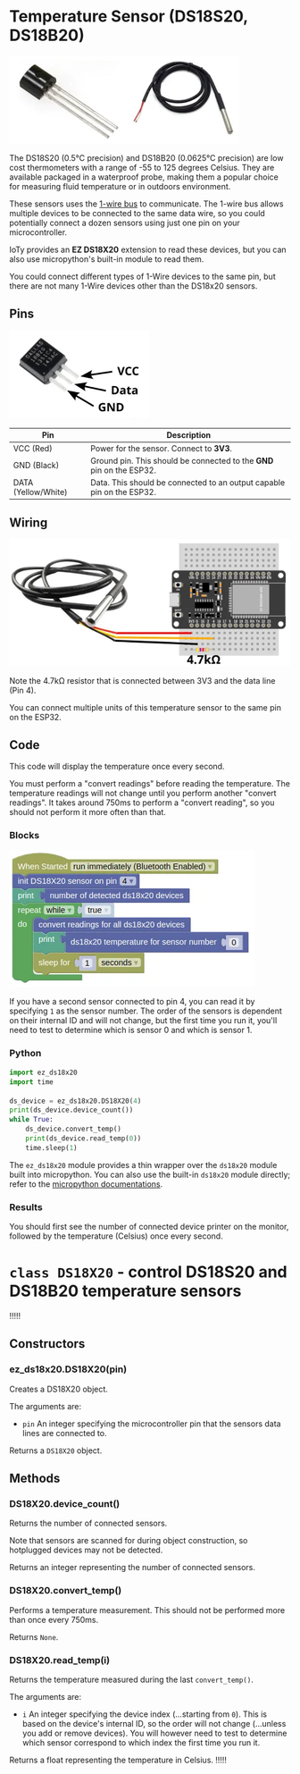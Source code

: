# Temperature Sensor (DS18S20, DS18B20)

![](images/ds18x20.webp)

The DS18S20 (0.5°C precision) and DS18B20 (0.0625°C precision) are low cost thermometers with a range of -55 to 125 degrees Celsius.
They are available packaged in a waterproof probe, making them a popular choice for measuring fluid temperature or in outdoors environment.

These sensors uses the [1-wire bus](https://en.wikipedia.org/wiki/1-Wire) to communicate.
The 1-wire bus allows multiple devices to be connected to the same data wire, so you could potentially connect a dozen sensors using just one pin on your microcontroller.

IoTy provides an **EZ DS18X20** extension to read these devices, but you can also use micropython's built-in module to read them.

<div class="info">
You could connect different types of 1-Wire devices to the same pin, but there are not many 1-Wire devices other than the DS18x20 sensors.
</div>

## Pins

![](images/ds18x20_pinout.webp)

| Pin | Description |
| --- | --- |
| VCC (Red) | Power for the sensor. Connect to **3V3**. |
| GND (Black) | Ground pin. This should be connected to the **GND** pin on the ESP32. |
| DATA (Yellow/White) | Data. This should be connected to an output capable pin on the ESP32. |

## Wiring

![](images/ds18x20_wiring.webp)

Note the 4.7kΩ resistor that is connected between 3V3 and the data line (Pin 4).

You can connect multiple units of this temperature sensor to the same pin on the ESP32.

## Code

This code will display the temperature once every second.

<div class="important">
You must perform a "convert readings" before reading the temperature. The temperature readings will not change until you perform another "convert readings". It takes around 750ms to perform a "convert reading", so you should not perform it more often than that.
</div>

### Blocks

![](images/ds18x20_blocks.webp)

If you have a second sensor connected to pin 4, you can read it by specifying `1` as the sensor number.
The order of the sensors is dependent on their internal ID and will not change, but the first time you run it, you'll need to test to determine which is sensor 0 and which is sensor 1.

### Python

```python
import ez_ds18x20
import time

ds_device = ez_ds18x20.DS18X20(4)
print(ds_device.device_count())
while True:
    ds_device.convert_temp()
    print(ds_device.read_temp(0))
    time.sleep(1)
```

The `ez_ds18x20` module provides a thin wrapper over the `ds18x20` module built into micropython.
You can also use the built-in `ds18x20` module directly; refer to the [micropython documentations](https://docs.micropython.org/en/latest/esp32/quickref.html#onewire-driver).

### Results

You should first see the number of connected device printer on the monitor, followed by the temperature (Celsius) once every second.

# `class DS18X20` - control DS18S20 and DS18B20 temperature sensors

!!!!!
## Constructors

### ez_ds18x20.DS18X20(pin)

Creates a DS18X20 object.

The arguments are:

* `pin` An integer specifying the microcontroller pin that the sensors data lines are connected to.

Returns a `DS18X20` object.

## Methods

### DS18X20.device_count()

Returns the number of connected sensors.

Note that sensors are scanned for during object construction, so hotplugged devices may not be detected.

Returns an integer representing the number of connected sensors.

### DS18X20.convert_temp()

Performs a temperature measurement.
This should not be performed more than once every 750ms.

Returns `None`.

### DS18X20.read_temp(i)

Returns the temperature measured during the last `convert_temp()`.

The arguments are:

* `i` An integer specifying the device index (...starting from `0`). This is based on the device's internal ID, so the order will not change (...unless you add or remove devices). You will however need to test to determine which sensor correspond to which index the first time you run it.

Returns a float representing the temperature in Celsius.
!!!!!